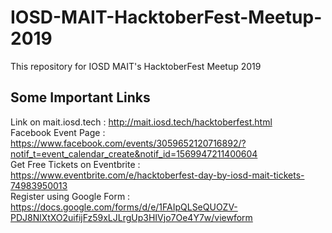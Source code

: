 # IOSD-MAIT-HacktoberFest-Meetup-2019
This repository for IOSD MAIT's HacktoberFest  Meetup 2019

## Some Important Links 
Link on mait.iosd.tech : http://mait.iosd.tech/hacktoberfest.html <br>
Facebook Event Page : https://www.facebook.com/events/3059652120716892/?notif_t=event_calendar_create&notif_id=1569947211400604 <br>
Get Free Tickets on Eventbrite : https://www.eventbrite.com/e/hacktoberfest-day-by-iosd-mait-tickets-74983950013 <br>
Register using Google Form : https://docs.google.com/forms/d/e/1FAIpQLSeQUOZV-PDJ8NlXtXO2uifijFz59xLJLrgUp3HIVjo7Oe4Y7w/viewform
